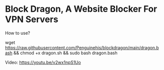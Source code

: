 # Block Dragon, A Website Blocker For VPN Servers

How to use?

wget https://raw.githubusercontent.com/Penguinehis/blockdragon/main/dragon.bash && chmod +x dragon.sh && sudo bash dragon.bash


Video: https://youtu.be/v2wx1npS1Uo
